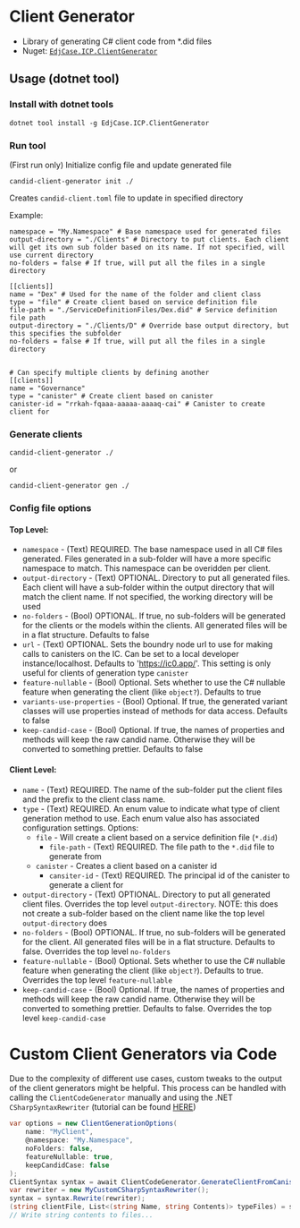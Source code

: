 # Client Generator

- Library of generating C# client code from \*.did files
- Nuget: [`EdjCase.ICP.ClientGenerator`](https://www.nuget.org/packages/EdjCase.ICP.ClientGenerator)

## Usage (dotnet tool)

### Install with dotnet tools

```
dotnet tool install -g EdjCase.ICP.ClientGenerator
```

### Run tool

(First run only) Initialize config file and update generated file

```
candid-client-generator init ./
```

Creates `candid-client.toml` file to update in specified directory

Example:

```
namespace = "My.Namespace" # Base namespace used for generated files
output-directory = "./Clients" # Directory to put clients. Each client will get its own sub folder based on its name. If not specified, will use current directory
no-folders = false # If true, will put all the files in a single directory

[[clients]]
name = "Dex" # Used for the name of the folder and client class
type = "file" # Create client based on service definition file
file-path = "./ServiceDefinitionFiles/Dex.did" # Service definition file path
output-directory = "./Clients/D" # Override base output directory, but this specifies the subfolder
no-folders = false # If true, will put all the files in a single directory


# Can specify multiple clients by defining another
[[clients]]
name = "Governance"
type = "canister" # Create client based on canister
canister-id = "rrkah-fqaaa-aaaaa-aaaaq-cai" # Canister to create client for
```

### Generate clients

```
candid-client-generator ./
```

or

```
candid-client-generator gen ./
```

### Config file options

#### Top Level:

- `namespace` - (Text) REQUIRED. The base namespace used in all C# files generated.
  Files generated in a sub-folder will have a more specific namespace to match. This namespace can be overidden per client.
- `output-directory` - (Text) OPTIONAL. Directory to put all generated files. Each client will have a sub-folder within the output directory that will match the client name. If not specified, the working directory will be used
- `no-folders` - (Bool) OPTIONAL. If true, no sub-folders will be generated for the clients or the models within the clients. All generated files will be in a flat structure. Defaults to false
- `url` - (Text) OPTIONAL. Sets the boundry node url to use for making calls to canisters on the IC. Can be set to a local developer instance/localhost. Defaults to 'https://ic0.app/'. This setting is only useful for clients of generation type `canister`
- `feature-nullable` - (Bool) Optional. Sets whether to use the C# nullable feature when generating the client (like `object?`). Defaults to true
- `variants-use-properties` - (Bool) Optional. If true, the generated variant classes will use properties instead of methods for data access. Defaults to false
- `keep-candid-case` - (Bool) Optional. If true, the names of properties and methods will keep the raw candid name. Otherwise they will be converted to something prettier. Defaults to false

#### Client Level:

- `name` - (Text) REQUIRED. The name of the sub-folder put the client files and the prefix to the client class name.
- `type` - (Text) REQUIRED. An enum value to indicate what type of client generation method to use. Each enum value also has associated configuration settings. Options:
  - `file` - Will create a client based on a service definition file (`*.did`)
    - `file-path` - (Text) REQUIRED. The file path to the `*.did` file to generate from
  - `canister` - Creates a client based on a canister id
    - `cansiter-id` - (Text) REQUIRED. The principal id of the canister to generate a client for
- `output-directory` - (Text) OPTIONAL. Directory to put all generated client files. Overrides the top level `output-directory`. NOTE: this does not create a sub-folder based on the client name like the top level `output-directory` does
- `no-folders` - (Bool) OPTIONAL. If true, no sub-folders will be generated for the client. All generated files will be in a flat structure. Defaults to false. Overrides the top level `no-folders`
- `feature-nullable` - (Bool) Optional. Sets whether to use the C# nullable feature when generating the client (like `object?`). Defaults to true. Overrides the top level `feature-nullable`
- `keep-candid-case` - (Bool) Optional. If true, the names of properties and methods will keep the raw candid name. Otherwise they will be converted to something prettier. Defaults to false. Overrides the top level `keep-candid-case`


# Custom Client Generators via Code
Due to the complexity of different use cases, custom tweaks to the output of the client generators might be helpful. This process
can be handled with calling the `ClientCodeGenerator` manually and using the .NET `CSharpSyntaxRewriter` (tutorial can be found [HERE](https://joshvarty.com/2014/08/15/learn-roslyn-now-part-5-csharpsyntaxrewriter/))

```cs
var options = new ClientGenerationOptions(
	name: "MyClient",
	@namespace: "My.Namespace",
	noFolders: false,
	featureNullable: true,
	keepCandidCase: false
);
ClientSyntax syntax = await ClientCodeGenerator.GenerateClientFromCanisterAsync(canisterId, options);
var rewriter = new MyCustomCSharpSyntaxRewriter();
syntax = syntax.Rewrite(rewriter);
(string clientFile, List<(string Name, string Contents)> typeFiles) = syntax.GenerateFileContents();
// Write string contents to files...
```